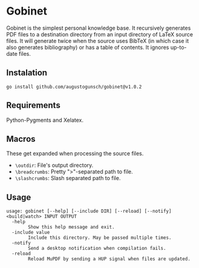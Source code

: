 # Gobinet
Gobinet is the simplest personal knowledge base. It recursively generates PDF
files to a destination directory from an input directory of LaTeX source files.
It will generate twice when the source uses BibTeX (in which case it also
generates bibliography) or has a table of contents. It ignores up-to-date
files.

## Instalation
```
go install github.com/augustogunsch/gobinet@v1.0.2
```

## Requirements
Python-Pygments and Xelatex.

## Macros
These get expanded when processing the source files.
 - `\outdir`: File's output directory.
 - `\breadcrumbs`: Pretty ">"-separated path to file.
 - `\slashcrumbs`: Slash separated path to file.

## Usage
```
usage: gobinet [--help] [--include DIR] [--reload] [--notify] <build|watch> INPUT OUTPUT
  -help
        Show this help message and exit.
  -include value
        Include this directory. May be passed multiple times.
  -notify
        Send a desktop notification when compilation fails.
  -reload
        Reload MuPDF by sending a HUP signal when files are updated.
```
